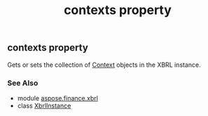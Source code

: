 ﻿---
title: contexts property
second_title: Aspose.Finance for Python via .NET API References
description: 
type: docs
weight: 170
url: /python-net/aspose.finance.xbrl/xbrlinstance/contexts/
is_root: false
---

## contexts property


Gets or sets the collection of [Context](/finance/python-net/aspose.finance.xbrl/context) objects in the XBRL instance.

### See Also
* module [aspose.finance.xbrl](../../)
* class [XbrlInstance](/finance/python-net/aspose.finance.xbrl/xbrlinstance)
